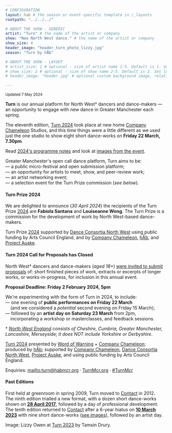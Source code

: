 ```yaml
---
# CONFIGURATION
layout: hab # the season or event-specific template in /_layouts
rootpath: "../../../"

# ABOUT THE SHOW - GENERIC
artist: "Turn" # the name of the artist or company
show: "New North West dance." # the name of the artist or company
show_size: 4
header_image: "header_turn_photo_lizzy.jpg"   
season: "Turn by hÅb"

# ABOUT THE SHOW - LAYOUT
# artist_size: 1 # optional - size of artist name 1-5. Default is 1. Set longer names to lower values
# show_size: 2 # optional - size of show name 2-5. Default is 2. Set longer names to lower values
# header_image: "header.jpg" # optional custom background image, relative to current page

---
```

<small>Updated 7 May 2024</small>        
        
**Turn** is our annual platform for North West† dancers and dance-makers — an opportunity to engage with new dance in Greater Manchester each spring.    
             
The eleventh edition, [Turn 2024](/current/2024-turn) took place at new home <a href="https://companychameleon.com" target="_blank">Company Chameleon</a> Studios, and this time things were a little different as we used just the one studio to show eight short dance-works on **Friday 22 March, 7.30pm**.        
         
Read [2024's programme notes](/current/2024-turn/programme) and look at [images from the event](/galleries/2024-turn).         
        
Greater Manchester's open call dance platform, Turn aims to be:<br>— a public micro-festival and open submission platform;<br>— an opportunity for artists to meet, show, and peer-review work;<br>— an artist networking event;<br>— a selection event for the Turn Prize commission (*see below*).         
        
#### Turn Prize 2024         
We are delighted to announce (*30 April 2024*) the recipients of the Turn Prize [2024](/current/2024-turn) are **Fabíola Santana** and **Louiseanne Wong**. The Turn Prize is a commission for the development of work by North West-based dance-makers.         
         
Turn Prize [2024](/current/2024-turn) supported by <a href="https://danceconsortianorthwest.org" target="_blank">Dance Consortia North West</a> using public funding by Arts Council England, and by <a href="https://companychameleon.com" target="_blank">Company Chameleon</a>, [hÅb](/hab), and <a href="https://projectauske.com" target="_blank">Project Auske</a>.          
        
#### Turn 2024 Call for Proposals has Closed         
North West† dancers and dance-makers (*aged 18+*) <a href="http://turnmcr.posthaven.com" target="_blank">were invited to submit proposals</a> of: short finished pieces of work, extracts or excerpts of longer works, or works-in-progress, for inclusion in this annual event.        
          
**Proposal Deadline: Friday 2 February 2024, 5pm**         
         
We're experimenting with the form of Turn in 2024, to include:<br>— one evening of **public performances on Friday 22 March**<br>&nbsp;&nbsp;&nbsp;&nbsp;(and we considered a *potential* second evening on Friday 15 March);<br>— followed by an **artist day on Saturday 23 March** from 2pm,<br>&nbsp;&nbsp;&nbsp;&nbsp;incorporating a workshop or masterclasses, and feedback sessions.         
         
† *<a href="http://en.wikipedia.org/wiki/North_West_England" target="_blank">North West England</a> consists of Cheshire, Cumbria, Greater Manchester, Lancashire, Merseyside; it does NOT include Yorkshire or Derbyshire*.        
        
[Turn 2024](/current/2024-turn) presented by [Word of Warning](/) + <a href="https://companychameleon.com" target="_blank">Company Chameleon</a>; produced by [hÅb](/hab); supported by <a href="https://companychameleon.com" target="_blank">Company Chameleon</a>, <a href="https://danceconsortianorthwest.org" target="_blank">Dance Consortia North West</a>, <a href="https://projectauske.com" target="_blank">Project Auske</a>, and using public funding by Arts Council England.        
         
Enquiries: <mailto:turn@habmcr.org> · <a href="http://turnmcr.org" target="_blank">TurnMcr.org</a> · <a href="http://twitter.com/hashtag/TurnMcr" target="_blank">#TurnMcr</a>         
         
#### Past Editions        
First held at greenroom in spring 2009, Turn moved to <a href="https://contactmcr.com" target="_blank">Contact</a> in 2012.<br>The ninth edition trialled a new format, with a dozen short dance-works shown on [**28 April 2017**](/archive/2017-turn), followed by a day of professional development.<br>The tenth edition returned to <a href="https://contactmcr.com" target="_blank">Contact</a> after a 6-year hiatus on [**10 March 2023**](/archive/2023-turn) with nine short dance-works ([see images](/galleries/2023-turn)), followed by an artist day.         
         
Image: Lizzy Owen at [Turn 2023](/archive/2023-turn) by Tamsin Drury.
